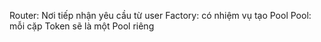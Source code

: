 Router: Nơi tiếp nhận yêu cầu từ user
Factory: có nhiệm vụ tạo Pool
Pool: mỗi cặp Token sẽ là một Pool riêng
